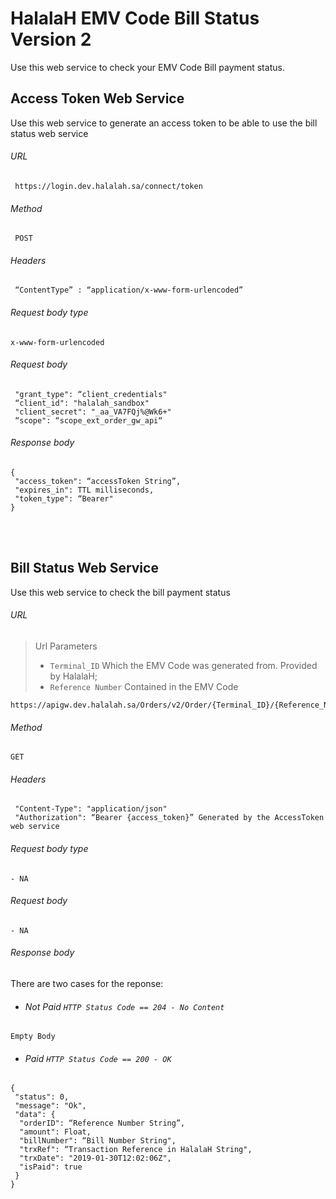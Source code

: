 #  HalalaH EMV Code Bill Status Version 2

Use this web service to check your EMV Code Bill payment status.


## Access Token Web Service
Use this web service to generate an access token to be able to use the bill status web service

###### URL
```
 https://login.dev.halalah.sa/connect/token
```
###### Method
```
 POST
```
###### Headers
```
 “ContentType” : “application/x-www-form-urlencoded”
```
###### Request body type
```
x-www-form-urlencoded
```
###### Request body
```
 "grant_type": “client_credentials"
 “client_id": "halalah_sandbox"
 "client_secret": "_aa_VA7FQj%@Wk6+"
 “scope": “scope_ext_order_gw_api“
```
###### Response body
```
{
 "access_token": “accessToken String”,
 "expires_in": TTL milliseconds,
 "token_type": “Bearer"
}
```

<br />
<br />

## Bill Status Web Service
Use this web service to check the bill payment status

###### URL
> Url Parameters 
> - `Terminal_ID` Which the EMV Code was generated from. Provided by HalalaH; 
> - `Reference Number` Contained in the EMV Code 
```
https://apigw.dev.halalah.sa/Orders/v2/Order/{Terminal_ID}/{Reference_Number}
```
###### Method
```
GET
```
###### Headers
```
 "Content-Type": "application/json" 
 "Authorization": “Bearer {access_token}” Generated by the AccessToken web service
```
###### Request body type
```
- NA
```
###### Request body
```
- NA
```
###### Response body
There are two cases for the reponse:  
- ###### Not Paid `HTTP Status Code == 204 - No Content`
```
Empty Body
```
- ###### Paid `HTTP Status Code == 200 - OK`
```
{
 "status": 0,
 "message": "Ok", 
 "data": {
  "orderID": “Reference Number String”,
  "amount": Float,
  "billNumber": “Bill Number String",
  "trxRef": “Transaction Reference in HalalaH String",
  "trxDate": "2019-01-30T12:02:06Z",
  "isPaid": true 
 }
}
```
